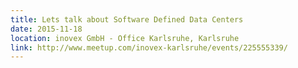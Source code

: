 ```yaml
---
title: Lets talk about Software Defined Data Centers
date: 2015-11-18
location: inovex GmbH - Office Karlsruhe, Karlsruhe
link: http://www.meetup.com/inovex-karlsruhe/events/225555339/
---
```

